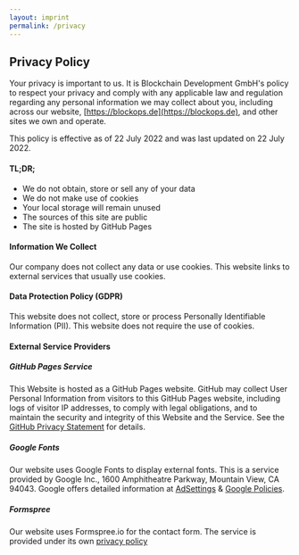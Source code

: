 ```yaml
---
layout: imprint
permalink: /privacy
---
```


## Privacy Policy

Your privacy is important to us. It is Blockchain Development GmbH's policy to respect your privacy and comply with any applicable law and regulation regarding any personal information we may collect about you, including across our website, [https://blockops.de](https://blockops.de), and other sites we own and operate.

This policy is effective as of 22 July 2022 and was last updated on 22 July 2022.

#### TL;DR;

*   We do not obtain, store or sell any of your data
*   We do not make use of cookies
*   Your local storage will remain unused
*   The sources of this site are public
*   The site is hosted by GitHub Pages

#### Information We Collect

Our company does not collect any data or use cookies. This website links to external services that usually use cookies.

#### Data Protection Policy (GDPR)

This website does not collect, store or process Personally Identifiable Information (PII). This website does not require the use of cookies.

#### External Service Providers

##### GitHub Pages Service

This Website is hosted as a GitHub Pages website. GitHub may collect User Personal Information from visitors to this GitHub Pages website, including logs of visitor IP addresses, to comply with legal obligations, and to maintain the security and integrity of this Website and the Service. See the [GitHub Privacy Statement](https://help.github.com/en/github/site-policy/github-privacy-statement) for details.

##### Google Fonts

Our website uses Google Fonts to display external fonts. This is a service provided by Google Inc., 1600 Amphitheatre Parkway, Mountain View, CA 94043. Google offers detailed information at [AdSettings](https://adssettings.google.com/authenticated) & [Google Policies](https://policies.google.com/privacy).

##### Formspree

Our website uses Formspree.io for the contact form. The service is provided under its own [privacy policy](https://formspree.io/legal/privacy-policy/)
